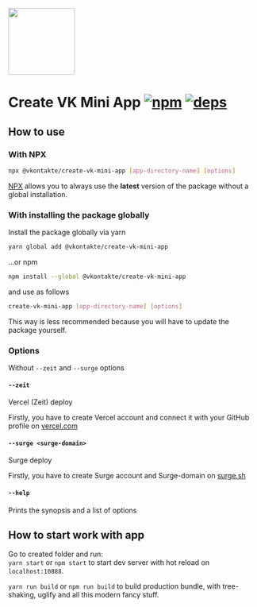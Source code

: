 [<img width="134" src="https://vk.com/images/apps/mini_apps/vk_mini_apps_logo.svg">](https://vk.com/services)

# Create VK Mini App [![npm][npm]][npm-url] [![deps][deps]][deps-url]

## How to use

### With NPX

```bash
npx @vkontakte/create-vk-mini-app [app-directory-name] [options]
```
[NPX](https://github.com/npm/npx) allows you to always use the **latest** version of the package without a global installation.

### With installing the package globally
Install the package globally via yarn
```bash
yarn global add @vkontakte/create-vk-mini-app
```
...or npm
```bash
npm install --global @vkontakte/create-vk-mini-app
```

and use as follows

```bash
create-vk-mini-app [app-directory-name] [options]
```

This way is less recommended because you will have to update the package yourself.

### Options
Without `--zeit` and `--surge` options 

#### `--zeit`
Vercel (Zeit) deploy

Firstly, you have to create Vercel account and connect it with your GitHub profile on [vercel.com](https://vercel.com)

#### `--surge <surge-domain>`
Surge deploy

Firstly, you have to create Surge account and Surge-domain on [surge.sh](https://surge.sh)

#### `--help`
Prints the synopsis and a list of options

## How to start work with app

Go to created folder and run:  
`yarn start` or  `npm start` to start dev server with hot reload on `localhost:10888`.

`yarn run build` or `npm run build` to build production bundle, with tree-shaking, uglify and all this modern fancy stuff.

[npm]: https://img.shields.io/npm/v/@vkontakte/create-vk-mini-app.svg
[npm-url]: https://npmjs.com/package/@vkontakte/create-vk-mini-app

[deps]: https://img.shields.io/david/vkcom/create-vk-mini-app.svg
[deps-url]: https://david-dm.org/vkcom/create-vk-mini-app
"# aro-new-year-apps" 

